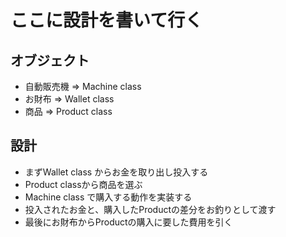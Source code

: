 # ここに設計を書いて行く

## オブジェクト
- 自動販売機 => Machine class
- お財布 => Wallet class
- 商品 => Product class

## 設計
- まずWallet class からお金を取り出し投入する
- Product classから商品を選ぶ
- Machine class で購入する動作を実装する
 - 投入されたお金と、購入したProductの差分をお釣りとして渡す
- 最後にお財布からProductの購入に要した費用を引く